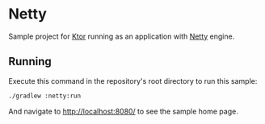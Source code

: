 # Netty

Sample project for [Ktor](https://ktor.io) running as an application with 
[Netty](https://netty.io) engine.

## Running

Execute this command in the repository's root directory to run this sample:

```bash
./gradlew :netty:run
```
 
And navigate to [http://localhost:8080/](http://localhost:8080/) to see the sample home page.  
